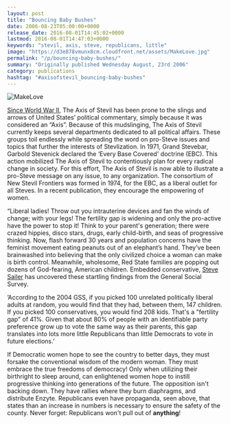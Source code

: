 ```yaml
---
layout: post
title: "Bouncing Baby Bushes"
date: 2006-08-23T05:00:00+0000
release_date: 2016-08-01T14:45:02+0000
lastmod: 2016-08-01T14:47:03+0000
keywords: "stevil, axis, steve, republicans, little"
image: "https://d3e878vmunx8cm.cloudfront.net/assets/MakeLove.jpg"
permalink: "/p/bouncing-baby-bushes/"
summary: "Originally published Wednesday August, 23rd 2006"
category: publications
hashtag: "#axisofstevil_bouncing-baby-bushes"
---
```


[Id_1]: https://d3e878vmunx8cm.cloudfront.net/assets/MakeLove.jpg "MakeLove"
![MakeLove][Id_1]

[Since World War II](https://d3e878vmunx8cm.cloudfront.net/assets/WW2.jpeg "Since World War II"), The Axis of Stevil has been prone to the slings and arrows of United States’ political commentary, simply because it was considered an “Axis”. Because of this mudslinging, The Axis of Stevil currently keeps several departments dedicated to all political affairs.  These groups toil endlessly while spreading the word on pro-Steve issues and topics that further the interests of Stevlization. In 1971, Grand Stevebar, Garbold Stevenick declared the ‘Every Base Covered' doctrine (EBC). This action mobilized The Axis of Stevil to contentiously plan for every radical change in society. For this effort, The Axis of Stevil is now able to illustrate a pro-Steve message on any issue, to any organization.  The consortium of New Stevil Frontiers was formed in 1974, for the EBC, as a liberal outlet for all Steves. In a recent publication, they encourage the empowering of women.

“Liberal ladies! Throw out you intrauterine devices and fan the winds of change; with your legs! The fertility gap is widening and only the pro-active have the power to stop it! Think to your parent's generation; there were crazed hippies, disco stars, drugs, early child-birth, and seas of progressive thinking. Now, flash forward 30 years and population concerns have the feminist movement eating peanuts out of an elephant’s hand. They’ve been brainwashed into believing that the only civilized choice a woman can make is birth control. Meanwhile, wholesome, Red State families are popping out dozens of God-fearing, American children. Embedded conservative, [Steve Sailer](http://www.isteve.com/ "Steve Sailer") has uncovered these startling findings from the General Social Survey. 

’According to the 2004 GSS, if you picked 100 unrelated politically liberal adults at random, you would find that they had, between them, 147 children. If you picked 100 conservatives, you would find 208 kids. That's a "fertility gap" of 41%. Given that about 80% of people with an identifiable party preference grow up to vote the same way as their parents, this gap translates into lots more little Republicans than little Democrats to vote in future elections.’
        
If Democratic women hope to see the country to better days, they must forsake the conventional wisdom of the modern woman. They must embrace the true freedoms of democracy! Only when utilizing their birthright to sleep around, can enlightened women hope to instill progressive thinking into generations of the future. The opposition isn't backing down. They have rallies where they burn diaphragms, and distribute Enzyte. Republicans even have propaganda, seen above, that states than an increase in numbers is necessary to ensure the safety of the county. Never forget: Republicans won't pull out of **anything**!

